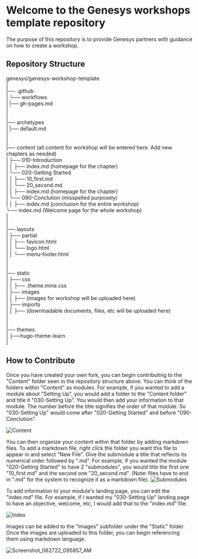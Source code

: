 # Welcome to the Genesys workshops template repository

The purpose of this repository is to provide Genesys partners with guidance on how to create a workshop.

## Repository Structure

genesys/genesys-workshop-template <br>
|<br>
|── .github <br>
|   └── workflows <br>
|       |── gh-pages.md <br>
|<br>
|<br>
|── archetypes <br>
|   |── default.md <br>
|<br>
|<br>
|── content (all content for workshop will be entered here. Add new chapters as needed) <br>
|   ├── 010-Introduction <br>
|   │   ├── index.md (homepage for the chapter) <Br>
|   └── 020-Getting Started <br>
|   │   ├── 10_first.md <br>
|   │   └── 20_second.md <br>
|   │   ├── index.md (homepage for the chapter) <br>
|   └── 090-Conclution (misspelled purposely) <br>
|   │   ├── index.md (conclusion for the entire workshop) <br>
    └── index.md (Welcome page for the whole workshop) <br>
| <br>
|<br>
|── layouts <br>
|   ├── partial <br>
|   │   ├── favicon.html <br>
|   │   └── logo.html <br>
|   │   └── menu-footer.html <br>
|<br>
|<br>
|── static <br>
|   ├── css <br>
|   │   ├── .theme.mine.css <br>
|   ├── images <br>
|   │   ├── (images for workshop will be uploaded here) <br>
|   ├── imports <br>
|   │   ├── (downloadable documents, files, etc will be uploaded here) <br>
|<br>
|<br>
|── themes <br>
|   ├──hugo-theme-learn <br>
| <br>

## How to Contribute 

Once you have created your own fork, you can begin contributing to the "Content" folder seen in the repository structure above. You can think of the folders within "Content" as modules. For example, if you wanted to add a module about "Setting Up", you would add a folder to the "Content folder" and title it "030-Setting Up". You would then add your information to that module. The number before the title signifies the order of that module. So "030-Setting Up" would come after "020-Getting Started" and before "090-Conclution". 


![Content](https://user-images.githubusercontent.com/101136030/175966338-74f85fb3-5155-4254-86fd-a7f7a00b308f.jpg)

You can then organize your content within that folder by adding markdown files. To add a markdown file, right click the folder you want this file to appear in and select "New File". Give the submodule a title that reflects its numerical order followed by ".md". For example, if you wanted the module "020-Getting Started" to have 2 "submodules", you would title the first one  "10_first.md" and the second one "20_second.md". (Note: files have to end in ".md" for the system to recognize it as a markdown file).
![Submodules](https://user-images.githubusercontent.com/101136030/175968183-f93d1cab-7b62-42ce-a023-a283d3e32b13.jpg)


To add information to your module's landing page, you can edit the "index.md" file. For example, if I wanted my "030-Setting Up" landing page to have an objective, welcome, etc, I would add that to the "index.md" file.

![Index](https://user-images.githubusercontent.com/101136030/175969626-6044c4ac-f1d8-481b-a0d0-f119bdd6009b.jpg)


Images can be added to the "Images" subfolder under the "Static" folder. Once the images are uploaded to this folder, you can begin referencing them using markdown language.


![Screenshot_062722_095857_AM](https://user-images.githubusercontent.com/101136030/175971521-eff9951d-b1b3-4ece-bc66-97baaf27aa1e.jpg)
